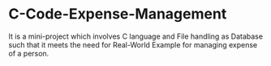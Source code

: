 # C-Code-Expense-Management
It is a mini-project which involves C language and File handling as Database such that it meets the need for Real-World Example for managing expense of a person.
